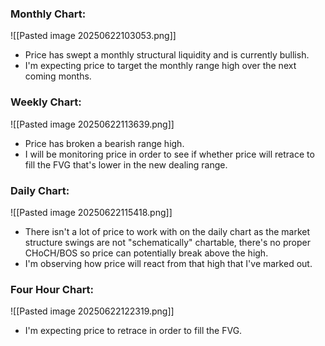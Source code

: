 ### Monthly Chart:

![[Pasted image 20250622103053.png]]

- Price has swept a monthly structural liquidity and is currently bullish.
- I'm expecting price to target the monthly range high over the next coming months.

### Weekly Chart:

![[Pasted image 20250622113639.png]]

- Price has broken a bearish range high.
- I will be monitoring price in order to see if whether price will retrace to fill the FVG that's lower in the new dealing range.

### Daily Chart:

![[Pasted image 20250622115418.png]]

- There isn't a lot of price to work with on the daily chart as the market structure swings are not "schematically" chartable, there's no proper CHoCH/BOS so price can potentially break above the high.
- I'm observing how price will react from that high that I've marked out.

### Four Hour Chart:

![[Pasted image 20250622122319.png]]

- I'm expecting price to retrace in order to fill the FVG.